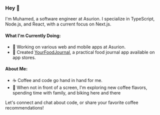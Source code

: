 ### Hey 👋

I'm Muhamed, a software engineer at Asurion. I specialize in TypeScript, Node.js, and React, with a current focus on Next.js.

#### What I'm Currently Doing:
- 🚀 Working on various web and mobile apps at Asurion.
- 📱 Created [YourFoodJournal]([link-to-app](https://apps.apple.com/us/app/your-food-journal/id1526909269)), a practical food journal app available on app stores.

#### About Me:
- ☕ Coffee and code go hand in hand for me.
- 🌱 When not in front of a screen, I'm exploring new coffee flavors, spending time with family, and biking here and there

Let's connect and chat about code, or share your favorite coffee recommendations!
